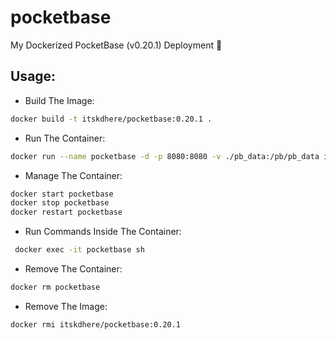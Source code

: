 # pocketbase

My Dockerized PocketBase (v0.20.1) Deployment 🚀

## Usage:

- Build The Image:

```bash
docker build -t itskdhere/pocketbase:0.20.1 .
```

- Run The Container:

```bash
docker run --name pocketbase -d -p 8080:8080 -v ./pb_data:/pb/pb_data itskdhere/pocketbase:0.20.1
```

- Manage The Container:

```bash
docker start pocketbase
docker stop pocketbase
docker restart pocketbase
```

- Run Commands Inside The Container:

```bash
 docker exec -it pocketbase sh
```

- Remove The Container:

```bash
docker rm pocketbase
```

- Remove The Image:

```bash
docker rmi itskdhere/pocketbase:0.20.1
```
